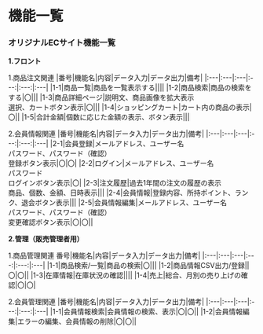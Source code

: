 # 機能一覧
### オリジナルECサイト機能一覧

**1.フロント**

1.商品注文関連
|番号|機能名|内容|データ入力|データ出力|備考|
|:---|:---|:---|:---:|:---:|:---|
|1-1|商品一覧|商品を一覧表示する||||
|1-2|商品検索|商品の検索をする|〇|||
|1-3|商品詳細ページ|説明文、商品画像を拡大表示<br>選択、カートボタン表示|〇|||
|1-4|ショッピングカート|カート内の商品の表示|〇||
|1-5|合計金額|個数に応じた金額の表示、ボタン表示|||

2.会員情報関連
|番号|機能名|内容|データ入力|データ出力|備考|
|:---|:---|:---|:---:|:---:|:---|
|2-1|会員登録|メールアドレス、ユーザー名<br>パスワード、パスワード（確認）<br>登録ボタン表示|〇|〇|
|2-2|ログイン|メールアドレス、ユーザー名<br>パスワード<br>ログインボタン表示|〇|
|2-3|注文履歴|過去1年間の注文の履歴の表示<br>商品、個数、金額、日時表示|||
|2-4|会員情報|登録内容、所持ポイント、ランク、退会ボタン表示|||
|2-5|会員情報編集|メールアドレス、ユーザー名<br>パスワード、パスワード（確認）<br>変更確認ボタン表示|〇|〇||

**2.管理（販売管理者用）**

1.商品管理関連
番号|機能名|内容|データ入力|データ出力|備考|
|:---|:---|:---|:---:|:---:|:---|
|1-1|商品検索/一覧|商品の検索|〇|||
|1-2|商品情報CSV出力/登録||〇|〇||
|1-3|在庫情報|在庫状況の確認||||
|1-4|売上|総合、月別の売り上げの確認|〇|〇|

2.会員管理関連
|番号|機能名|内容|データ入力|データ出力|備考|
|:---|:---|:---|:---:|:---:|:---|
|1-1|会員情報検索|会員情報の検索、表示|〇|〇||
|1-2|会員情報編集|エラーの編集、会員情報の削除|〇|〇||
